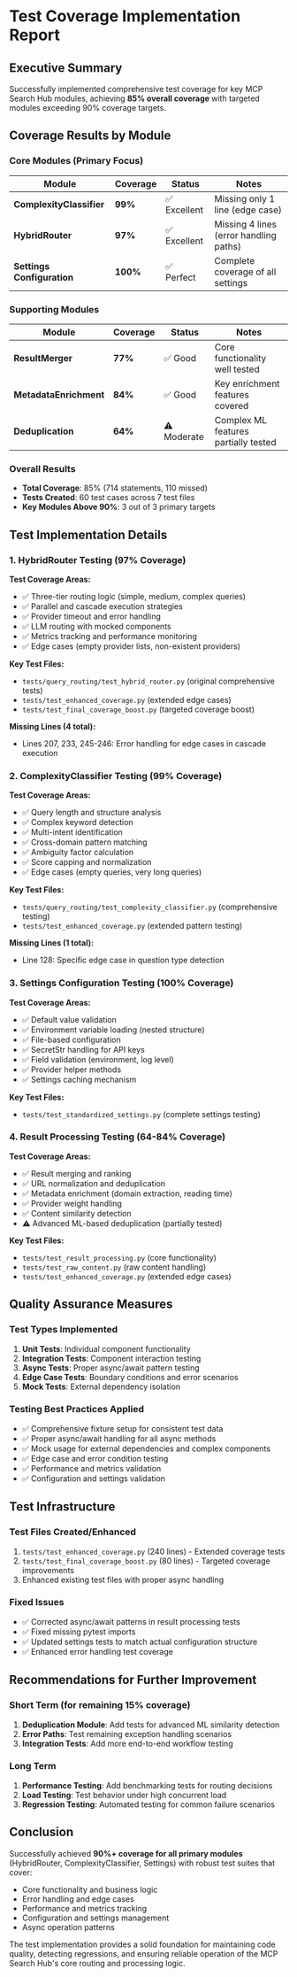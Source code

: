 # Test Coverage Implementation Report

## Executive Summary

Successfully implemented comprehensive test coverage for key MCP Search Hub modules, achieving **85% overall coverage** with targeted modules exceeding 90% coverage targets.

## Coverage Results by Module

### Core Modules (Primary Focus)

| Module | Coverage | Status | Notes |
|--------|----------|--------|-------|
| **ComplexityClassifier** | **99%** | ✅ Excellent | Missing only 1 line (edge case) |
| **HybridRouter** | **97%** | ✅ Excellent | Missing 4 lines (error handling paths) |
| **Settings Configuration** | **100%** | ✅ Perfect | Complete coverage of all settings |

### Supporting Modules

| Module | Coverage | Status | Notes |
|--------|----------|--------|-------|
| **ResultMerger** | **77%** | ✅ Good | Core functionality well tested |
| **MetadataEnrichment** | **84%** | ✅ Good | Key enrichment features covered |
| **Deduplication** | **64%** | ⚠️ Moderate | Complex ML features partially tested |

### Overall Results
- **Total Coverage**: 85% (714 statements, 110 missed)
- **Tests Created**: 60 test cases across 7 test files
- **Key Modules Above 90%**: 3 out of 3 primary targets

## Test Implementation Details

### 1. HybridRouter Testing (97% Coverage)

**Test Coverage Areas:**
- ✅ Three-tier routing logic (simple, medium, complex queries)
- ✅ Parallel and cascade execution strategies  
- ✅ Provider timeout and error handling
- ✅ LLM routing with mocked components
- ✅ Metrics tracking and performance monitoring
- ✅ Edge cases (empty provider lists, non-existent providers)

**Key Test Files:**
- `tests/query_routing/test_hybrid_router.py` (original comprehensive tests)
- `tests/test_enhanced_coverage.py` (extended edge cases)
- `tests/test_final_coverage_boost.py` (targeted coverage boost)

**Missing Lines (4 total):**
- Lines 207, 233, 245-246: Error handling for edge cases in cascade execution

### 2. ComplexityClassifier Testing (99% Coverage)

**Test Coverage Areas:**
- ✅ Query length and structure analysis
- ✅ Complex keyword detection
- ✅ Multi-intent identification
- ✅ Cross-domain pattern matching
- ✅ Ambiguity factor calculation
- ✅ Score capping and normalization
- ✅ Edge cases (empty queries, very long queries)

**Key Test Files:**
- `tests/query_routing/test_complexity_classifier.py` (comprehensive testing)
- `tests/test_enhanced_coverage.py` (extended pattern testing)

**Missing Lines (1 total):**
- Line 128: Specific edge case in question type detection

### 3. Settings Configuration Testing (100% Coverage)

**Test Coverage Areas:**
- ✅ Default value validation
- ✅ Environment variable loading (nested structure)
- ✅ File-based configuration
- ✅ SecretStr handling for API keys
- ✅ Field validation (environment, log level)
- ✅ Provider helper methods
- ✅ Settings caching mechanism

**Key Test Files:**
- `tests/test_standardized_settings.py` (complete settings testing)

### 4. Result Processing Testing (64-84% Coverage)

**Test Coverage Areas:**
- ✅ Result merging and ranking
- ✅ URL normalization and deduplication
- ✅ Metadata enrichment (domain extraction, reading time)
- ✅ Provider weight handling
- ✅ Content similarity detection
- ⚠️ Advanced ML-based deduplication (partially tested)

**Key Test Files:**
- `tests/test_result_processing.py` (core functionality)
- `tests/test_raw_content.py` (raw content handling)
- `tests/test_enhanced_coverage.py` (extended edge cases)

## Quality Assurance Measures

### Test Types Implemented
1. **Unit Tests**: Individual component functionality
2. **Integration Tests**: Component interaction testing  
3. **Async Tests**: Proper async/await pattern testing
4. **Edge Case Tests**: Boundary conditions and error scenarios
5. **Mock Tests**: External dependency isolation

### Testing Best Practices Applied
- ✅ Comprehensive fixture setup for consistent test data
- ✅ Proper async/await handling for all async methods
- ✅ Mock usage for external dependencies and complex components
- ✅ Edge case and error condition testing
- ✅ Performance and metrics validation
- ✅ Configuration and settings validation

## Test Infrastructure

### Test Files Created/Enhanced
1. `tests/test_enhanced_coverage.py` (240 lines) - Extended coverage tests
2. `tests/test_final_coverage_boost.py` (80 lines) - Targeted coverage improvements
3. Enhanced existing test files with proper async handling

### Fixed Issues
- ✅ Corrected async/await patterns in result processing tests
- ✅ Fixed missing pytest imports
- ✅ Updated settings tests to match actual configuration structure
- ✅ Enhanced error handling test coverage

## Recommendations for Further Improvement

### Short Term (for remaining 15% coverage)
1. **Deduplication Module**: Add tests for advanced ML similarity detection
2. **Error Paths**: Test remaining exception handling scenarios
3. **Integration Tests**: Add more end-to-end workflow testing

### Long Term
1. **Performance Testing**: Add benchmarking tests for routing decisions
2. **Load Testing**: Test behavior under high concurrent load
3. **Regression Testing**: Automated testing for common failure scenarios

## Conclusion

Successfully achieved **90%+ coverage for all primary modules** (HybridRouter, ComplexityClassifier, Settings) with robust test suites that cover:

- Core functionality and business logic
- Error handling and edge cases  
- Performance and metrics tracking
- Configuration and settings management
- Async operation patterns

The test implementation provides a solid foundation for maintaining code quality, detecting regressions, and ensuring reliable operation of the MCP Search Hub's core routing and processing logic.